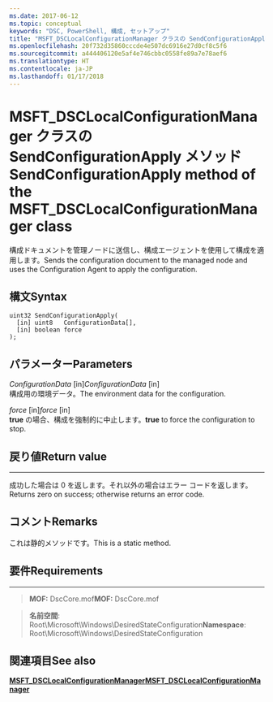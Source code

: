 ```yaml
---
ms.date: 2017-06-12
ms.topic: conceptual
keywords: "DSC, PowerShell, 構成, セットアップ"
title: "MSFT_DSCLocalConfigurationManager クラスの SendConfigurationApply メソッド"
ms.openlocfilehash: 20f732d35860cccde4e507dc6916e27d0cf8c5f6
ms.sourcegitcommit: a444406120e5af4e746cbbc0558fe89a7e78aef6
ms.translationtype: HT
ms.contentlocale: ja-JP
ms.lasthandoff: 01/17/2018
---
```

# <a name="sendconfigurationapply-method-of-the-msftdsclocalconfigurationmanager-class"></a><span data-ttu-id="8bfc9-103">MSFT_DSCLocalConfigurationManager クラスの SendConfigurationApply メソッド</span><span class="sxs-lookup"><span data-stu-id="8bfc9-103">SendConfigurationApply method of the MSFT_DSCLocalConfigurationManager class</span></span>

<span data-ttu-id="8bfc9-104">構成ドキュメントを管理ノードに送信し、構成エージェントを使用して構成を適用します。</span><span class="sxs-lookup"><span data-stu-id="8bfc9-104">Sends the configuration document to the managed node and uses the Configuration Agent to apply the configuration.</span></span>

<a name="syntax"></a><span data-ttu-id="8bfc9-105">構文</span><span class="sxs-lookup"><span data-stu-id="8bfc9-105">Syntax</span></span>
------

```mof
uint32 SendConfigurationApply(
  [in] uint8   ConfigurationData[],
  [in] boolean force
);
```

<a name="parameters"></a><span data-ttu-id="8bfc9-106">パラメーター</span><span class="sxs-lookup"><span data-stu-id="8bfc9-106">Parameters</span></span>
----------

<span data-ttu-id="8bfc9-107">*ConfigurationData* \[in\]</span><span class="sxs-lookup"><span data-stu-id="8bfc9-107">*ConfigurationData* \[in\]</span></span>  
<span data-ttu-id="8bfc9-108">構成用の環境データ。</span><span class="sxs-lookup"><span data-stu-id="8bfc9-108">The environment data for the configuration.</span></span>

<span data-ttu-id="8bfc9-109">*force* \[in\]</span><span class="sxs-lookup"><span data-stu-id="8bfc9-109">*force* \[in\]</span></span>  
<span data-ttu-id="8bfc9-110">**true** の場合、構成を強制的に中止します。</span><span class="sxs-lookup"><span data-stu-id="8bfc9-110">**true** to force the configuration to stop.</span></span>

## <a name="return-value"></a><span data-ttu-id="8bfc9-111">戻り値</span><span class="sxs-lookup"><span data-stu-id="8bfc9-111">Return value</span></span>
------------

<span data-ttu-id="8bfc9-112">成功した場合は 0 を返します。それ以外の場合はエラー コードを返します。</span><span class="sxs-lookup"><span data-stu-id="8bfc9-112">Returns zero on success; otherwise returns an error code.</span></span>

## <a name="remarks"></a><span data-ttu-id="8bfc9-113">コメント</span><span class="sxs-lookup"><span data-stu-id="8bfc9-113">Remarks</span></span>

<span data-ttu-id="8bfc9-114">これは静的メソッドです。</span><span class="sxs-lookup"><span data-stu-id="8bfc9-114">This is a static method.</span></span>

## <a name="requirements"></a><span data-ttu-id="8bfc9-115">要件</span><span class="sxs-lookup"><span data-stu-id="8bfc9-115">Requirements</span></span>
------------
><span data-ttu-id="8bfc9-116">**MOF:** DscCore.mof</span><span class="sxs-lookup"><span data-stu-id="8bfc9-116">**MOF:** DscCore.mof</span></span>

><span data-ttu-id="8bfc9-117">**名前空間**: Root\Microsoft\Windows\DesiredStateConfiguration</span><span class="sxs-lookup"><span data-stu-id="8bfc9-117">**Namespace**: Root\Microsoft\Windows\DesiredStateConfiguration</span></span>


## <a name="see-also"></a><span data-ttu-id="8bfc9-118">関連項目</span><span class="sxs-lookup"><span data-stu-id="8bfc9-118">See also</span></span>


[<span data-ttu-id="8bfc9-119">**MSFT_DSCLocalConfigurationManager**</span><span class="sxs-lookup"><span data-stu-id="8bfc9-119">**MSFT_DSCLocalConfigurationManager**</span></span>](msft-dsclocalconfigurationmanager.md)


 

 



